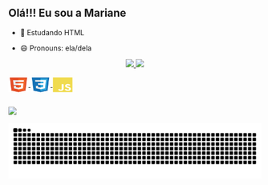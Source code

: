 ## Olá!!! Eu sou a Mariane
<!-- - 🔭 I’m currently working on ... -->
- 🌱 Estudando HTML
<!-- - 📫 How to reach me: ... -->
- 😄 Pronouns: ela/dela

<div align="center">
  <a href="https://github.com/MarianeTelesBento">
  <img height="180em" src="https://github-readme-stats.vercel.app/api?username=MarianeTelesBento&show_icons=true&theme=dark&include_all_commits=true&count_private=true"/>
  <img height="180em" src="https://github-readme-stats.vercel.app/api/top-langs/?username=MarianeTelesBento&layout=compact&langs_count=7&theme=dark"/>
</div>
  
  <div style="display: inline_block"><br>
  <img align="center" alt="Mari-HTML" height="30" width="40" src="https://raw.githubusercontent.com/devicons/devicon/master/icons/html5/html5-original.svg">
  <img align="center" alt="Mari-CSS" height="30" width="40" src="https://raw.githubusercontent.com/devicons/devicon/master/icons/css3/css3-original.svg">
  <img align="center" alt="Mari-Js" height="30" width="40" src="https://raw.githubusercontent.com/devicons/devicon/master/icons/javascript/javascript-plain.svg">
</div>

##
  
<div>
  <a href="https://www.linkedin.com/in/mariane-teles-bento-66004522a/" target="_blank"><img src="https://img.shields.io/badge/-LinkedIn-%230077B5?style=for-the-badge&logo=linkedin&logoColor=white" target="_blank"></a> 
  
![Snake animation](https://github.com/MarianeTelesBento/MarianeTelesBento/blob/output/github-contribution-grid-snake.svg)
</div>
  
